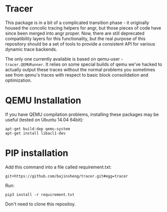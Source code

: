 # Tracer

This package is in a bit of a complicated transition phase - it originally housed the concolic tracing helpers for angr, but those pieces of code have since been merged into angr proper.
Now, there are still deprecated compatibility layers for this functionality, but the real purpose of this repository should be a set of tools to provide a consistent API for various dynamic trace backends.

The only one currently available is based on qemu-user - `tracer.QEMURunner`.
It relies on some special builds of qemu we've hacked to actually output these traces without the normal problems you sometimes see from qemu's traces with respect to basic block consolidation and optimization.

# QEMU Installation
If you have QEMU compilation problems, installing these packages may be useful (tested on Ubuntu 14.04 64bit):

    apt-get build-dep qemu-system
    apt-get install libacl1-dev

# PIP installation
Add this command into a file called requirement.txt:
  
    git+https://github.com/bajinsheng/tracer.git#egg=tracer

Run:

    pip3 install -r requirement.txt

Don't need to clone this repositoy.
